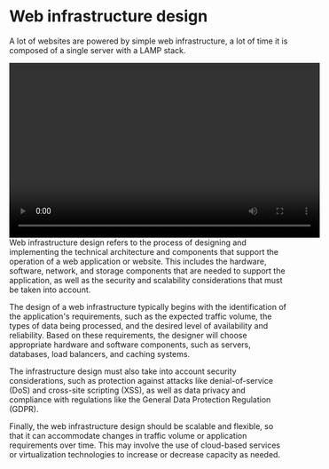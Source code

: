 <h1>Web infrastructure design</h1>
<p>A lot of websites are powered by simple web infrastructure, a lot of time it is composed of a single server with a LAMP stack.</p>
<video width="560" height="315" src="https://www.youtube.com/embed/lQNEW76KdYg" frameborder="0" allowfullscreen></video>
Web infrastructure design refers to the process of designing and implementing the technical architecture and components that support the operation of a web application or website. This includes the hardware, software, network, and storage components that are needed to support the application, as well as the security and scalability considerations that must be taken into account.

The design of a web infrastructure typically begins with the identification of the application's requirements, such as the expected traffic volume, the types of data being processed, and the desired level of availability and reliability. Based on these requirements, the designer will choose appropriate hardware and software components, such as servers, databases, load balancers, and caching systems.

The infrastructure design must also take into account security considerations, such as protection against attacks like denial-of-service (DoS) and cross-site scripting (XSS), as well as data privacy and compliance with regulations like the General Data Protection Regulation (GDPR).

Finally, the web infrastructure design should be scalable and flexible, so that it can accommodate changes in traffic volume or application requirements over time. This may involve the use of cloud-based services or virtualization technologies to increase or decrease capacity as needed.
